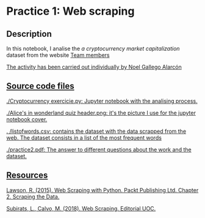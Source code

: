 # Practice 1: Web scraping

## Description
<p>In this notebook, I analise the <em>a cryptocurrency market capitalization</em> dataset from the website <a href="https://coinmarketcap.com/es/</a>. Then I'll take insights from this data using libraries such as pandas, numpys and matplotlib. Finally I tried to get some recommendations in order to invest in some kind of cryptocurrencies.<p>

## Team members
The activity has been carried out individually by Noel Gallego Alarcón

## Source code files
./Cryptocurrency exercicie.py: Jupyter notebook with the analising process.

./Alice's in wonderland quiz header.png: it's the picture I use for the jupyter notebook cover.

. /listofwords.csv: contains the dataset with the data scrapped from the web. The dataset consists in a list of the most frequent words

./practice2.pdf: The answer to different questions about the work and the dataset.

## Resources
Lawson, R. (2015). Web Scraping with Python. Packt Publishing Ltd. Chapter 2. Scraping the Data.

Subirats, L., Calvo, M. (2018). Web Scraping. Editorial UOC.
      

      
